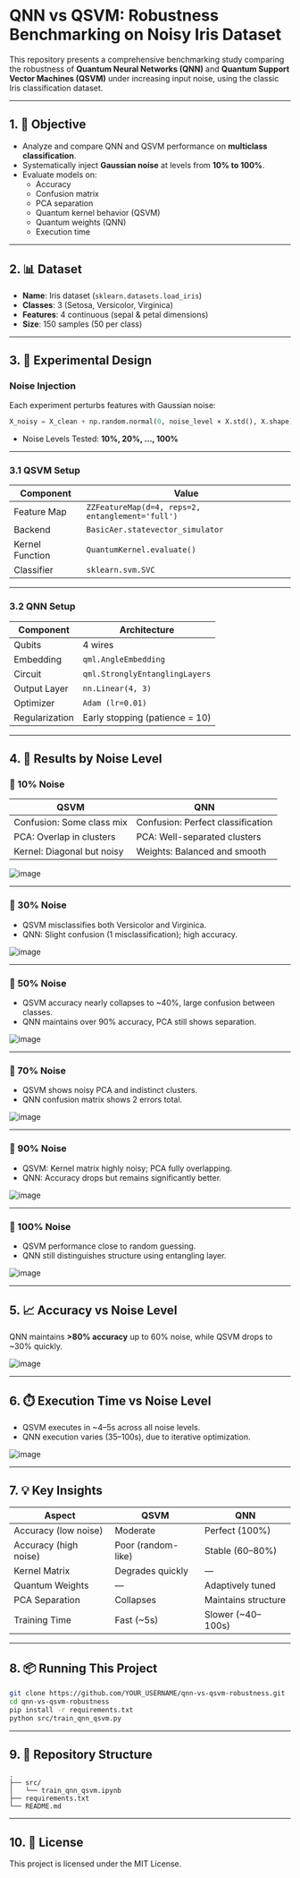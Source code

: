 # QNN vs QSVM: Robustness Benchmarking on Noisy Iris Dataset

This repository presents a comprehensive benchmarking study comparing the robustness of **Quantum Neural Networks (QNN)** and **Quantum Support Vector Machines (QSVM)** under increasing input noise, using the classic Iris classification dataset.

---

## 1. 🎯 Objective

- Analyze and compare QNN and QSVM performance on **multiclass classification**.
- Systematically inject **Gaussian noise** at levels from **10% to 100%**.
- Evaluate models on:
  - Accuracy
  - Confusion matrix
  - PCA separation
  - Quantum kernel behavior (QSVM)
  - Quantum weights (QNN)
  - Execution time

---

## 2. 📊 Dataset

- **Name**: Iris dataset (`sklearn.datasets.load_iris`)
- **Classes**: 3 (Setosa, Versicolor, Virginica)
- **Features**: 4 continuous (sepal & petal dimensions)
- **Size**: 150 samples (50 per class)

---

## 3. 🧪 Experimental Design

### Noise Injection
Each experiment perturbs features with Gaussian noise:
```python
X_noisy = X_clean + np.random.normal(0, noise_level × X.std(), X.shape)
```
- Noise Levels Tested: **10%, 20%, ..., 100%**

---

### 3.1 QSVM Setup

| Component        | Value |
|------------------|-------|
| Feature Map      | `ZZFeatureMap(d=4, reps=2, entanglement='full')` |
| Backend          | `BasicAer.statevector_simulator` |
| Kernel Function  | `QuantumKernel.evaluate()` |
| Classifier       | `sklearn.svm.SVC` |

---

### 3.2 QNN Setup

| Component           | Architecture                    |
|---------------------|----------------------------------|
| Qubits              | 4 wires                          |
| Embedding           | `qml.AngleEmbedding`             |
| Circuit             | `qml.StronglyEntanglingLayers`   |
| Output Layer        | `nn.Linear(4, 3)`                |
| Optimizer           | `Adam (lr=0.01)`                 |
| Regularization      | Early stopping (patience = 10)  |

---

## 4. 📌 Results by Noise Level

### 🔹 10% Noise

| QSVM                             | QNN                              |
|----------------------------------|----------------------------------|
| Confusion: Some class mix        | Confusion: Perfect classification |
| PCA: Overlap in clusters         | PCA: Well-separated clusters     |
| Kernel: Diagonal but noisy       | Weights: Balanced and smooth     |

![image](https://github.com/user-attachments/assets/3b1fe19e-ecac-42c6-b8ba-9d6678025f42)


---

### 🔹 30% Noise

- QSVM misclassifies both Versicolor and Virginica.
- QNN: Slight confusion (1 misclassification); high accuracy.

![image](https://github.com/user-attachments/assets/39c2799d-5b49-49b1-9d35-d8093e2611d5)


---

### 🔹 50% Noise

- QSVM accuracy nearly collapses to ~40%, large confusion between classes.
- QNN maintains over 90% accuracy, PCA still shows separation.

![image](https://github.com/user-attachments/assets/9d4200cd-d685-48f6-aa84-46a6cc8ffadd)


---

### 🔹 70% Noise

- QSVM shows noisy PCA and indistinct clusters.
- QNN confusion matrix shows 2 errors total.


![image](https://github.com/user-attachments/assets/0cef5256-ae7b-49f7-a7c3-9cf0471d2c16)

---

### 🔹 90% Noise

- QSVM: Kernel matrix highly noisy; PCA fully overlapping.
- QNN: Accuracy drops but remains significantly better.

![image](https://github.com/user-attachments/assets/13e9ab76-37ec-4e88-a38a-08bf20a37dfd)


---

### 🔹 100% Noise

- QSVM performance close to random guessing.
- QNN still distinguishes structure using entangling layer.

![image](https://github.com/user-attachments/assets/d0cd9d53-5248-48fc-970d-a449a1daf573)


---

## 5. 📈 Accuracy vs Noise Level

QNN maintains **>80% accuracy** up to 60% noise, while QSVM drops to ~30% quickly.

![image](https://github.com/user-attachments/assets/f33c89e8-2f33-4531-92c9-17cc434f77b2)


---

## 6. ⏱️ Execution Time vs Noise Level

- QSVM executes in ~4–5s across all noise levels.
- QNN execution varies (35–100s), due to iterative optimization.

![image](https://github.com/user-attachments/assets/ca45d12e-815d-480c-8857-a4a95be2d5e8)


---

## 7. 💡 Key Insights

| Aspect             | QSVM                             | QNN                               |
|--------------------|----------------------------------|------------------------------------|
| Accuracy (low noise) | Moderate                        | Perfect (100%)                     |
| Accuracy (high noise) | Poor (random-like)             | Stable (60–80%)                    |
| Kernel Matrix       | Degrades quickly                | —                                  |
| Quantum Weights     | —                               | Adaptively tuned                   |
| PCA Separation      | Collapses                       | Maintains structure                |
| Training Time       | Fast (~5s)                      | Slower (~40–100s)                  |

---

## 8. 📦 Running This Project

```bash
git clone https://github.com/YOUR_USERNAME/qnn-vs-qsvm-robustness.git
cd qnn-vs-qsvm-robustness
pip install -r requirements.txt
python src/train_qnn_qsvm.py
```

---

## 9. 📂 Repository Structure

```
.
├── src/
│   └── train_qnn_qsvm.ipynb
├── requirements.txt
└── README.md
```

---

## 10. 📄 License

This project is licensed under the MIT License.

